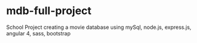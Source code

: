 # mdb-full-project
School Project creating a movie database using mySql, node.js, express.js, angular 4, sass, bootstrap
